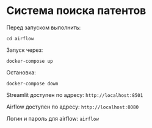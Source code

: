 # Система поиска патентов
Перед запуском выполнить:
```
cd airflow
```
Запуск через: 
```
docker-compose up
```
Остановка: 
```
docker-compose down
```
Streamlit доступен по адресу:   ```http://localhost:8501```

Airflow доступен по адресу: ```http://localhost:8080```

Логин и пароль для airflow: ```airflow```
